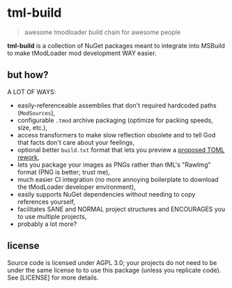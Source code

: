 # tml-build

> awesome tmodloader build chain for awesome people
 
**tml-build** is a collection of NuGet packages meant to integrate into MSBuild to make tModLoader mod development WAY easier.

## but how?

A LOT OF WAYS:

- easily-referenceable assemblies that don't required hardcoded paths (`ModSources`),
- configurable `.tmod` archive packaging (optimize for packing speeds, size, etc.),
- access transformers to make slow reflection obsolete and to tell God that facts don't care about your feelings,
- optional better `build.txt` format that lets you preview a [proposed TOML rework](https://github.com/tModLoader/tModLoader/issues/4170),
- lets you package your images as PNGs rather than tML's "RawImg" format (PNG is better; trust me),
- much easier CI integration (no more annoying boilerplate to download the tModLoader developer environment),
- easily supports NuGet dependencies without needing to copy references yourself,
- facilitates SANE and NORMAL project structures and ENCOURAGES you to use multiple projects,
- probably a lot more?

## license

Source code is licensed under AGPL 3.0; your projects do not need to be under the same license to to use this package (unless you replicate code). See [LICENSE] for more details.
